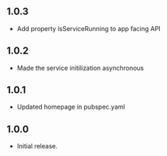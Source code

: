## 1.0.3

* Add property isServiceRunning to app facing API

## 1.0.2

* Made the service initilization asynchronous

## 1.0.1

* Updated homepage in pubspec.yaml

## 1.0.0

* Initial release.

